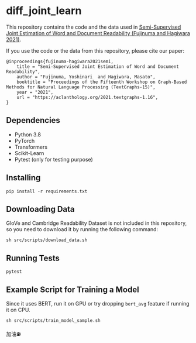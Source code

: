 diff_joint_learn
==============================

This repository contains the code and the data used in [Semi-Supervised Joint Estimation of Word and Document Readability (Fujinuma and Hagiwara 2021)](http://arxiv.org/abs/2104.13103).

If you use the code or the data from this repository, please cite our paper:

```
@inproceedings{fujinuma-hagiwara2021semi,
    title = "Semi-Supervised Joint Estimation of Word and Document Readability",
    author = "Fujinuma, Yoshinari  and Hagiwara, Masato",
    booktitle = "Proceedings of the Fifteenth Workshop on Graph-Based Methods for Natural Language Processing (TextGraphs-15)",
    year = "2021",
    url = "https://aclanthology.org/2021.textgraphs-1.16",
}
```

## Dependencies
* Python 3.8
* PyTorch
* Transformers
* Scikit-Learn
* Pytest (only for testing purpose)

## Installing
```
pip install -r requirements.txt
```

## Downloading Data
GloVe and Cambridge Readability Dataset is not included in this repository, so you need to download it by running the following command:
```
sh src/scripts/download_data.sh
```

## Running Tests
```
pytest
```

## Example Script for Training a Model
Since it uses BERT, run it on GPU or try dropping `bert_avg` feature if running it on CPU.
```
sh src/scripts/train_model_sample.sh
```
加油⛽️
